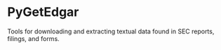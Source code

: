 # PyGetEdgar
Tools for downloading and extracting textual data found in SEC reports, filings, and forms. 
